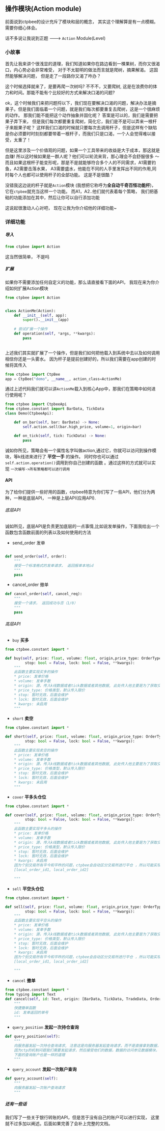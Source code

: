 ## 操作模块(Action module)

前面说到ctpbee的设计充斥了模块和层的概念， 其实这个理解算是有一点模糊。需要你细心体会。

话不多说让我说到正题 ---> `Action` Module(Level)

### 小故事
首先让我来讲个很浅显的道理，我们知道如果你在路边看到一棵果树，而你又很渴口，内心势必会非常难受，
对于不太聪明的做法而言就是爬树，摘果解渴。 这固然能够解决问题， 但是走了一段路你又渴了咋办？ 

这个时候选择就来了，是要再爬一次树吗? 不不不，又要爬树, 这是在浪费你的体力和时间。那能不能有个比较好的方式来解决口渴的问题?

ok，这个时候我们来把问题捋以下，我们现在要解决口渴的问题，解决办法是摘果子。但是我们面临着一个问题，就是我们每次都要重复去爬树，这是一个很麻烦的动作。
那我们能不能把这个动作抽象并固化呢？ 答案是可以的，我们是需要把果子弄下来， 但是我们每次都要重复爬树，简化它，我们是不是可以弄来一根杆子来敲果子呢？ 
这样我们口渴的时候就只要每次去调用杆子，但是这样有个缺陷是你必须要时时刻刻都要带着一根杆子，而我们只是口渴，一个人会觉得难以接受，太重了！

但是这里涉及一个价值观的问题，如果一个工具带来的收益是大于成本，那这就是血赚! 所以这时候如果是一群人呢？他们可以轮流来背，那心理会不会舒服很多 ～ 而且如果这根杆子能变形呢，那是不是就能够符合多个人的不同需求，A1需要钓鱼，A2需要击落水果，
A3需要盛水，他能在不同的人手里发挥出不同的作用,同时每个人也都可以使用杆子的全部功能。 这是不是很酷？

没错我这边说的杆子就是`Action`模块 (我想把它称呼为**全自动千奇百怪功能杆**)，它在`ctpbee`就充当这样一个功能。 而A1，A2..他们就代表着每个策略， 我们把基础的功能添加在其中，然后让你可以自行添加功能

这说起很激动人心对吧， 现在让我为你介绍他的详细功能~

### 详细功能

#####  导入
```python
from ctpbee import Action
```
这当然很简单， 不是吗 

##### 扩展
如果你不需要添加任何自定义的功能，那么请直接看下面的API， 我现在来为你介绍如何扩展Action模块
```python
from ctpbee import Action


class ActionMe(Action):
    def __init__(self, app):
        super().__init__(app)
        
    # 尝试扩展一个操作 
    def operation(self, *args, **kwargs):
        pass
    
```
上述我们其实就扩展了一个操作，但是我们如何把他载入到系统中去以及如何调用相信你还是一头雾水。
因为杆子是提前创建好的，所以我们需要在app创建的时候将其传入 
```python
from ctpbee import CtpBee
app = CtpBee("demo", __name__, action_class=ActionMe)
```
通过上述代码我们就可以讲`ActionMe`载入到核心App中，那我们在策略中如何进行使用呢？ 
```python
from ctpbee import CtpbeeApi
from ctpbee.constant import BarData, TickData
class Demo(CtpbeeApi):

    def on_bar(self, bar: BarData) -> None:
        self.action.sell(bar.high_price, volume=1, origin=bar)

    def on_tick(self, tick: TickData) -> None:
        pass
```

诚如你所见，策略会有一个属性名字叫做action,通过它，你就可以访问到操作模块，等k线进来进行了 **平空一手** 的操作。
同时你也可以通过`self.action.operation()`调用到你自己创建的函数 。通过这样的方式就可以实现 `一次编写->所有策略都可以进行调用`

#### API
为了给你们提供一些好用的函数，ctpbee特意为你们写了一些API，他们分为两种，一种是底层API， 一种是上层API(应用API).


###### 底层API

诚如所见，底层API是负责更加底层的一点事情,比如说发单操作，下面我给出一个函数包含函数前面的列表以及如何使用的方法 

- send_order   发单

```python

def send_order(self, order):
    """
    接受一个标准格式的发单请求， 返回报单本地id
    """
    pass

```


- cancel_order   撤单

```python
def cancel_order(self, cancel_req):
    """
    接受一个请求， 返回成功与否（1/0）
    """
    pass
```

###### 高层API

- `buy`   **买多**

```python
from ctpbee.constant import *

def buy(self, price: float, volume: float, origin,price_type: OrderType = OrderType.LIMIT,
         stop: bool = False, lock: bool = False, **kwargs):
    """
    此函数主要实现买多的操作
    * price: 发单价格
    * volume: 发单手数
    * origin: 源，传入k线数据或者tick数据或者其他数据, 此处传入他主要是为了获取交易所代码
    * price_type: 价格类型，默认传入限价
    * stop: 暂时无效，后面会维护
    * lock: 暂时无效，后面会维护
    * kwargs: 未启用
    """
```

- `short` **卖空**

```python
from ctpbee.constant import *

def short(self, price: float, volume: float, origin,price_type: OrderType = OrderType.LIMIT,
         stop: bool = False, lock: bool = False, **kwargs):
    """
    此函数主要实现卖空的操作
    * price: 发单价格
    * volume: 发单手数
    * origin: 源，传入k线数据或者tick数据或者其他数据, 此处传入他主要是为了获取交易所代码
    * price_type: 价格类型，默认传入限价
    * stop: 暂时无效，后面会维护
    * lock: 暂时无效，后面会维护
    * kwargs: 未启用
    """
```

- `cover` **平多头仓位**

```python
from ctpbee.constant import *

def cover(self, price: float, volume: float, origin,price_type: OrderType = OrderType.LIMIT,
         stop: bool = False, lock: bool = False, **kwargs):
    """
    此函数主要实现平多头的操作
    * price: 发单价格
    * volume: 发单手数
    * origin: 源，传入k线数据或者tick数据或者其他数据, 此处传入他主要是为了获取交易所代码
    * price_type: 价格类型，默认传入限价
    * stop: 暂时无效，后面会维护
    * lock: 暂时无效，后面会维护
    * kwargs: 未启用
    因为个别交易所有平今和平昨的问题，ctpbee会自动区分交易所进行平仓 ，所以可能实现一个平仓请求会发送两次平仓操作，所以它返回的是一个列表
    [local_order_id1, local_order_id2]

    """
```


- `sell` **平空头仓位**

```python
from ctpbee.constant import *

def sell(self, price: float, volume: float, origin,price_type: OrderType = OrderType.LIMIT,
         stop: bool = False, lock: bool = False, **kwargs):
    """
    此函数主要实现平空头的操作
    * price: 发单价格
    * volume: 发单手数
    * origin: 源，传入k线数据或者tick数据或者其他数据, 此处传入他主要是为了获取交易所代码
    * price_type: 价格类型，默认传入限价
    * stop: 暂时无效，后面会维护
    * lock: 暂时无效，后面会维护
    * kwargs: 未启用
    因为个别交易所有平今和平昨的问题，ctpbee会自动区分交易所进行平仓 ，所以可能实现一个平仓请求会发送两次平仓操作，所以它返回的是一个列表
    [local_order_id1, local_order_id2]

    """
```

- `cancel`   **撤单**

```python
from ctpbee.constant import *
from typing import Text
def cancel(self, id: Text, origin: [BarData, TickData, TradeData, OrderData, PositionData] = None, **kwargs):
    """
    快捷撤单函数
    id: 发单返回的单号
    """

```
- `query_position` **发起一次持仓查询**

```python
def query_position(self):
    """
    向服务器发起一次持仓查询请求, 注意这是向服务器发起查询请求，而不是直接拿到数据，
    因为ctp的机制问题我们需要发起请求，然后接受他们的数据，数据的访问参见数据模块，
    下面的查询账户也是一样的道理
    """
```

- `query_account` **发起一次账户查询**

```python
def query_account(self):
    """
    向服务器发起一次账户查询请求
    """
```

##### 还有一些话

我们写了一些关于银行转账的API，但是苦于没有自己的账户可以进行实现， 这里就不过多加以阐述。后面如果完善了会补上完整的文档。